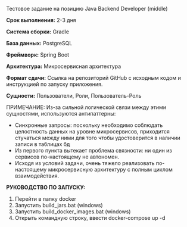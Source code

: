 Тестовое задание на позицию Java Backend Developer (middle)

**Срок выполнения:** 2-3 дня

**Система сборки:** Gradle

**База данных:** PostgreSQL

**Фреймворк:** Spring Boot

**Архитектура:** Микросервисная архитектура

**Формат сдачи:** Ссылка на репозиторий GitHub с исходным кодом и инструкцией по запуску приложения.

**Сущности:** Пользователи, Роли, Пользователь-Роль

ПРИМЕЧАНИЕ:
Из-за сильной логической связи между этими сущностями, используются антипаттерны:
- Синхронные запросы: поскольку необходимо соблюдать целостность данных на уровне микросервисов, приходится стучаться между ними для того чтобы удостоверится в наличии записи в таблицах бд
- Из первого пункта вытекает проблема связности: ни один из сервисов по-настоящему не автономен.
- Исходя из условий задачи, очень тяжело реализовать по-настоящему микросервисную архитектуру с полным циклом взаимодействия.


**РУКОВОДСТВО ПО ЗАПУСКУ:**
1. Перейти в папку docker
2. Запустить build_jars.bat (windows)
3. Запустить build_docker_images.bat (windows)
4. Открыть командную строку, ввести docker-compose up -d
